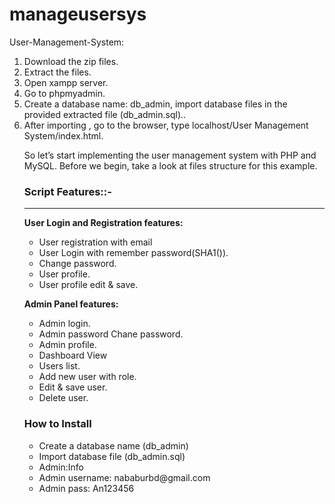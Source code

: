 # manageusersys

User-Management-System:

<ol>

  <li>Download the zip files.</li>
   <li>Extract the files.</li>
    <li>Open xampp server.</li>
     <li>Go to phpmyadmin.</li>
      <li>Create a database name: db_admin, import database files in the provided extracted file (db_admin.sql)..</li>
      <li>After importing , go to the browser, type localhost/User Management System/index.html. </li   
      
</ol>








So let’s start implementing the user management system with PHP and MySQL. Before we begin, take a look at files structure for this example.

<div class="script-details">
  <h3>Script Features::-</h3>
  <hr>
  <p><strong>User Login and Registration features:</strong></p>

<ul>
 <li>User registration with email </li>
 <li>User Login with remember password(SHA1()).</li>
 <li>Change password.</li>
 <li>User profile.</li>
 <li>User profile edit & save.</li>
</ul>

<p><strong>Admin Panel features:</strong></p>

<ul>
 <li>Admin login.</li>
 <li>Admin password Chane password.</li>
 <li>Admin profile.</li>
 <li>Dashboard View</li>
 <li>Users list.</li>
 <li>Add new user with role.</li>
 <li>Edit & save user.</li>
 <li>Delete user.</li>
</ul>
</div>




<div class='install-script'>
  <h3>How to Install</h3>
  <ul>
 <li>Create a database name (db_admin)</li>
 <li>Import database file (db_admin.sql)</li>
 <li>Admin:Info</li>
 <li>Admin username: nababurbd@gmail.com</li>
 <li>Admin pass: An123456</li>
